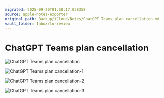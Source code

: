 ```yaml
---
migrated: 2025-09-20T01:50:17.028358
source: apple-notes-exporter
original_path: Backup/iCloud/Notes/ChatGPT Teams plan cancellation.md
vault_folder: Inbox/to-review
---
```

# ChatGPT Teams plan cancellation

![ChatGPT Teams plan cancellation](images/ChatGPT%20Teams%20plan%20cancellation.png)

![ChatGPT Teams plan cancellation-1](images/ChatGPT%20Teams%20plan%20cancellation-1.png)

![ChatGPT Teams plan cancellation-2](images/ChatGPT%20Teams%20plan%20cancellation-2.png)

![ChatGPT Teams plan cancellation-3](images/ChatGPT%20Teams%20plan%20cancellation-3.png)

